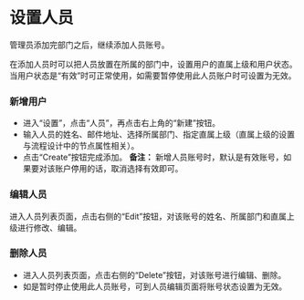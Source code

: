 # 设置人员
  管理员添加完部门之后，继续添加人员账号。
  
  在添加人员时可以把人员放置在所属的部门中，设置用户的直属上级和用户状态。当用户状态是“有效”时可正常使用，如需要暂停使用此人员账户时可设置为无效。
  
### 新增用户
- 进入“设置”，点击“人员”，再点击右上角的“新建”按钮。
- 输入人员的姓名、邮件地址、选择所属部门、指定直属上级（直属上级的设置与流程设计中的节点属性相关）。
- 点击“Create”按钮完成添加。
**备注：**
新增人员账号时，默认是有效账号，如果要对该账户停用的话，取消选择有效即可。

### 编辑人员
进入人员列表页面，点击右侧的“Edit”按钮，对该账号的姓名、所属部门和直属上级进行修改、编辑。

### 删除人员
- 进入人员列表页面，点击右侧的“Delete”按钮，对该账号进行编辑、删除。
- 如是暂时停止使用此人员账号，可到人员编辑页面将账号状态设置为无效。

